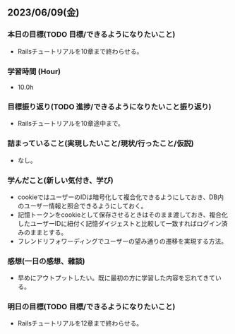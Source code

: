 ## 2023/06/09(金)

### 本日の目標(TODO 目標/できるようになりたいこと)

- Railsチュートリアルを10章まで終わらせる。

### 学習時間 (Hour)

- 10.0h

### 目標振り返り(TODO 進捗/できるようになりたいこと振り返り)

- Railsチュートリアルを10章途中まで。

### 詰まっていること(実現したいこと/現状/行ったこと/仮説)

- なし。

### 学んだこと(新しい気付き、学び)

- cookieではユーザーのIDは暗号化して複合化できるようにしておき、DB内のユーザー情報と照合できるようにしておく。
- 記憶トークンをcookieとして保存させるときはそのまま渡しておき、複合化したユーザーIDに紐付く記憶ダイジェストと比較して一致すればログイン済みのままとする。
- フレンドリフォワーディングでユーザーの望み通りの遷移を実現する方法。

### 感想(一日の感想、雜談)

- 早めにアウトプットしたい。既に最初の方に学習した内容を忘れてきている。

### 明日の目標(TODO 目標/できるようになりたいこと)

- Railsチュートリアルを12章まで終わらせる。
